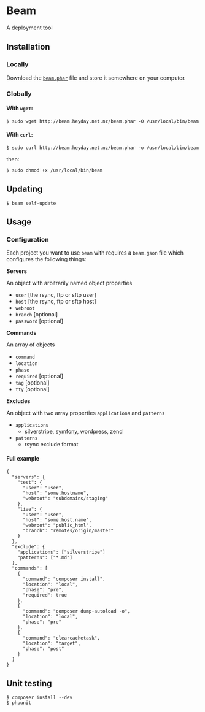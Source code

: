 # Beam

A deployment tool

## Installation

### Locally

Download the [`beam.phar`](http://beam.heyday.net.nz/beam.phar) file and store it somewhere on your computer.

### Globally

#### With `wget`:

    $ sudo wget http://beam.heyday.net.nz/beam.phar -O /usr/local/bin/beam

#### With `curl`:

    $ sudo curl http://beam.heyday.net.nz/beam.phar -o /usr/local/bin/beam

then:

    $ sudo chmod +x /usr/local/bin/beam


## Updating

    $ beam self-update

## Usage

### Configuration

Each project you want to use `beam` with requires a `beam.json` file which configures the following things:


**Servers**

An object with arbitrarily named object properties

* `user` [the rsync, ftp or sftp user]
* `host` [the rsync, ftp or sftp host]
* `webroot`
* `branch` [optional]
* `password` [optional]

**Commands**

An array of objects

* `command`
* `location`
* `phase`
* `required` [optional]
* `tag` [optional]
* `tty` [optional]


**Excludes**

An object with two array properties `applications` and `patterns`

* `applications`
	* silverstripe, symfony, wordpress, zend
* `patterns`
	* rsync exclude format	 


#### Full example

```
{
  "servers": {
    "test": {
      "user": "user",
      "host": "some.hostname",
      "webroot": "subdomains/staging"
    },
    "live": {
      "user": "user",
      "host": "some.host.name",
      "webroot": "public_html",
      "branch": "remotes/origin/master"
    }
  },
  "exclude": {
  	"applications": ["silverstripe"] 
    "patterns": ["*.md"]
  },
  "commands": [
    {
      "command": "composer install",
      "location": "local",
      "phase": "pre",
      "required": true
    },
    {
      "command": "composer dump-autoload -o",
      "location": "local",
      "phase": "pre"
    },
    {
      "command": "clearcachetask",
      "location": "target",
      "phase": "post"
    }
  ]
}
```

## Unit testing

    $ composer install --dev
    $ phpunit